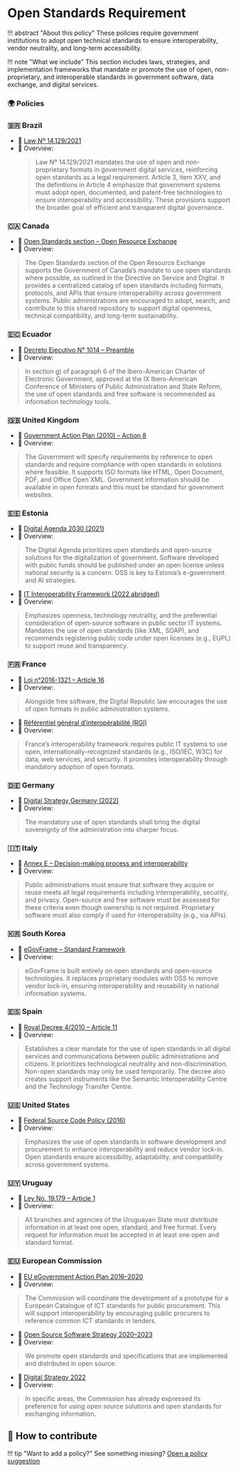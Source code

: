 # Open Standards Requirement

!!! abstract "About this policy"
      These policies require government institutions to adopt open technical standards to ensure interoperability, vendor neutrality, and long-term accessibility.
  
!!! note "What we include"
      This section includes laws, strategies, and implementation frameworks that mandate or promote the use of open, non-proprietary, and interoperable standards in government software, data exchange, and digital services. 
      
### 🌍  Policies

### 🇧🇷 Brazil

* 🔗 [Law Nº 14.129/2021](https://www.planalto.gov.br/ccivil_03/_ato2019-2022/2021/lei/l14129.htm)
* 📄 Overview:
  > Law Nº 14.129/2021 mandates the use of open and non-proprietary formats in government digital services, reinforcing open standards as a legal requirement. Article 3, item XXV, and the definitions in Article 4 emphasize that government systems must adopt open, documented, and patent-free technologies to ensure interoperability and accessibility. These provisions support the broader goal of efficient and transparent digital governance.

### 🇨🇦 Canada

* 🔗 [Open Standards section – Open Resource Exchange](https://code.open.canada.ca/en/open-standards.html)
* 📄 Overview:
> The Open Standards section of the Open Resource Exchange supports the Government of Canada’s mandate to use open standards where possible, as outlined in the Directive on Service and Digital. It provides a centralized catalog of open standards including formats, protocols, and APIs that ensure interoperability across government systems. Public administrations are encouraged to adopt, search, and contribute to this shared repository to support digital openness, technical compatibility, and long-term sustainability.

### 🇪🇨 Ecuador

* 🔗 [Decreto Ejecutivo N° 1014 – Preamble](https://web.gestiondocumental.gob.ec/wp-content/uploads/2020/08/Decreto-Ejecutivo-N-1014.pdf)
* 📄 Overview:
> In section g) of paragraph 6 of the Ibero-American Charter of Electronic Government, approved at the IX Ibero-American Conference of Ministers of Public Administration and State Reform, the use of open standards and free software is recommended as information technology tools.

### 🇬🇧 United Kingdom

* 🔗 [Government Action Plan (2010) – Action 8](https://assets.publishing.service.gov.uk/media/5a789aade5274a277e68e04d/open_source.pdf)
* 📄 Overview:
> The Government will specify requirements by reference to open standards and require compliance with open standards in solutions where feasible. It supports ISO formats like HTML, Open Document, PDF, and Office Open XML. Government information should be available in open formats and this must be standard for government websites.

### 🇪🇪 Estonia

* 🔗 [Digital Agenda 2030 (2021)](https://interoperable-europe.ec.europa.eu/sites/default/files/inline-files/OSS%20Country%20Intelligence%20Report%20Estonia%202025.pdf)
* 📄 Overview:
> The Digital Agenda prioritizes open standards and open-source solutions for the digitalization of government. Software developed with public funds should be published under an open license unless national security is a concern. OSS is key to Estonia’s e-government and AI strategies.

* 🔗 [IT Interoperability Framework (2022 abridged)](https://www.stat.ee/sites/default/files/2022-11/Estonian%20IT%20Interoperability%20Framework%20-%20Abridgement%20of%20Version%203.0.pdf)
* 📄 Overview:
> Emphasizes openness, technology neutrality, and the preferential consideration of open-source software in public sector IT systems. Mandates the use of open standards (like XML, SOAP), and recommends registering public code under open licenses (e.g., EUPL) to support reuse and transparency.


### 🇫🇷 France

* 🔗 [Loi n°2016-1321 – Article 16](https://www.legifrance.gouv.fr/jorf/id/JORFTEXT000033202746#:~:text=Les%20administrations%20mentionn%C3%A9es%20au%20premier,compter%20du%201er%20janvier%202018)
* 📄 Overview:
> Alongside free software, the Digital Republic law encourages the use of open formats in public administration systems.

* 🔗 [Référentiel général d’interopérabilité (RGI)](https://www.numerique.gouv.fr/offre-accompagnement/reference-interoperabilite-rgi/)
* 📄 Overview:
> France’s interoperability framework requires public IT systems to use open, internationally-recognized standards (e.g., ISO/IEC, W3C) for data, web services, and security. It promotes interoperability through mandatory adoption of open formats.


### 🇩🇪 Germany

* 🔗 [Digital Strategy Germany (2022)](https://www.bmv.de/SharedDocs/DE/Anlage/K/presse/063-digitalstrategie.pdf?__blob=publicationFile)
* 📄 Overview:
> The mandatory use of open standards shall bring the digital sovereignty of the administration into sharper focus.

### 🇮🇹 Italy

* 🔗 [Annex E – Decision-making process and interoperability](https://docs.italia.it/italia/developers-italia/gl-acquisition-and-reuse-software-for-pa-docs/en/stabile/attachments/annex-E-Summary-table-of-the-elements-required-for-the-decision-making-process.html)
* 📄 Overview:
> Public administrations must ensure that software they acquire or reuse meets all legal requirements including interoperability, security, and privacy. Open-source and free software must be assessed for these criteria even though ownership is not required. Proprietary software must also comply if used for interoperability (e.g., via APIs).


### 🇰🇷 South Korea

* 🔗 [eGovFrame – Standard Framework](https://www.egovframe.go.kr/eng/sub.do?menuNo=2#:~:text=The%20eGovernment%20Standard%20Framework%20has,reusability%20of%20National%20Information%20Systems)
* 📄 Overview:
> eGovFrame is built entirely on open standards and open-source technologies. It replaces proprietary modules with OSS to remove vendor lock-in, ensuring interoperability and reusability in national information systems.

### 🇪🇸 Spain

* 🔗 [Royal Decree 4/2010 – Article 11](https://www.boe.es/buscar/act.php?id=BOE-A-2010-1331)
* 📄 Overview:
> Establishes a clear mandate for the use of open standards in all digital services and communications between public administrations and citizens. It prioritizes technological neutrality and non-discrimination. Non-open standards may only be used temporarily. The decree also creates support instruments like the Semantic Interoperability Centre and the Technology Transfer Centre.


### 🇺🇸 United States

* 🔗 [Federal Source Code Policy (2016)](https://obamawhitehouse.archives.gov/sites/default/files/omb/memoranda/2016/m_16_21.pdf)
* 📄 Overview:
> Emphasizes the use of open standards in software development and procurement to enhance interoperability and reduce vendor lock-in. Open standards ensure accessibility, adaptability, and compatibility across government systems.

### 🇺🇾 Uruguay

* 🔗 [Ley No. 19.179 – Article 1](https://www.impo.com.uy/bases/leyes/19179-2013)
* 📄 Overview:
> All branches and agencies of the Uruguayan State must distribute information in at least one open, standard, and free format. Every request for information must be accepted in at least one open and standard format.


### 🇪🇺 European Commission

* 🔗 [EU eGovernment Action Plan 2016–2020](https://eur-lex.europa.eu/legal-content/EN/TXT/HTML/?uri=CELEX:52016DC0179)
* 📄 Overview:
> The Commission will coordinate the development of a prototype for a European Catalogue of ICT standards for public procurement. This will support interoperability by encouraging public procurers to reference common ICT standards in tenders.

* 🔗 [Open Source Software Strategy 2020–2023](https://commission.europa.eu/document/download/97e59978-42c0-4b4a-9406-8f1a86837530_en?filename=en_ec_open_source_strategy_2020-2023.pdf)
* 📄 Overview:
> We promote open standards and specifications that are implemented and distributed in open source.

* 🔗 [Digital Strategy 2022](https://commission.europa.eu/document/download/d699a990-59c2-4ca2-8613-0abbed0962b5_fr?filename=C_2022_4388_1_FR_ACT&prefLang=en)
* 📄 Overview:
> In specific areas, the Commission has already expressed its preference for using open source solutions and open standards for exchanging information.


## 🤝 How to contribute
  
!!! tip "Want to add a policy?"
      See something missing? [Open a policy suggestion](https://github.com/EL-BID/OSS_policies/issues/new?template=policy-suggestion.yml)
